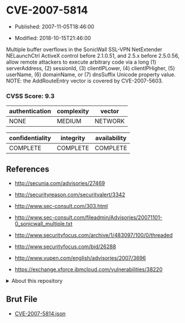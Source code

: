 # CVE-2007-5814

- Published: 2007-11-05T18:46:00

- Modified: 2018-10-15T21:46:00

Multiple buffer overflows in the SonicWall SSL-VPN NetExtender NELaunchCtrl ActiveX control before 2.1.0.51, and 2.5.x before 2.5.0.56, allow remote attackers to execute arbitrary code via a long (1) serverAddress, (2) sessionId, (3) clientIPLower, (4) clientIPHigher, (5) userName, (6) domainName, or (7) dnsSuffix Unicode property value.  NOTE: the AddRouteEntry vector is covered by CVE-2007-5603.

### CVSS Score: **9.3**

| authentication | complexity | vector |
| --- | --- | --- |
| NONE | MEDIUM | NETWORK |

| confidentiality | integrity | availability |
| --- | --- | --- |
| COMPLETE | COMPLETE | COMPLETE |

## References

* http://secunia.com/advisories/27469

* http://securityreason.com/securityalert/3342

* http://www.sec-consult.com/303.html

* http://www.sec-consult.com/fileadmin/Advisories/20071101-0_sonicwall_multiple.txt

* http://www.securityfocus.com/archive/1/483097/100/0/threaded

* http://www.securityfocus.com/bid/26288

* http://www.vupen.com/english/advisories/2007/3696

* https://exchange.xforce.ibmcloud.com/vulnerabilities/38220

<details>
<summary>About this repository</summary> 

  This repository is part of the project [Live Hack CVE](https://github.com/Live-Hack-CVE). Main website can be found [www.live-hack.org](https://www.live-hack.org) 
  
  Made by [Sn0wAlice](https://github.com/Sn0wAlice) for the people that care about security and need to have a feed of the latest CVEs. Hope you enjoy it, don't forget to star the repo and follow me on [Twitter](https://twitter.com/Sn0wAlice) and [Github](https://github.com/Sn0wAlice). And that is my [personnal website](https://www.alice-snow.me/)

  - [Home Page](https://github.com/Live-Hack-CVE)
  - [Framework](https://github.com/Live-Hack-CVE/cve-framework)
  - [CVE database](https://github.com/Live-Hack-CVE/full_database)
  - [Changelog](https://github.com/Live-Hack-CVE/Changelog)
</details>

## Brut File

* [CVE-2007-5814.json](https://raw.githubusercontent.com/Live-Hack-CVE/full_database/main/cves/2007/CVE-2007-5814.json)

